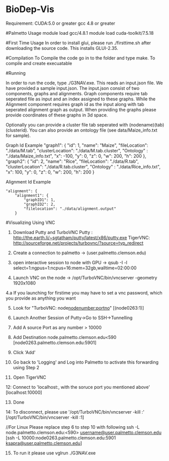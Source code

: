 # BioDep-Vis

Requirement: 
CUDA:5.0 or greater
gcc 4.8 or greater

#Palmetto Usage
module load gcc/4.8.1
module load cuda-toolkit/7.5.18

#First Time Usage
In order to install glui, please run ./firsttime.sh after downloading the source code. This installs GLUI-2.35.

#Compilation
To Compile the code go in to the folder and type make. To compile and create execuatable

#Running

In order to run the code, type ./G3NAV.exe. This reads an input.json file. We have provided a sample input.json. 
The input.json consist of two components, graphs and alignments. Graph components require tab seperated file as input and an index assigned to these graphs. While the Alignment component requires graph id as the input along with tab seperated alignment graph as output. When providing the graphs please provide coordinates of these graphs in 3d space.

Optionally you can provide a cluster file tab seperated with (nodename)(tab)(clusterid). You can also provide an ontology file (see data/Maize_info.txt for sample).

Graph Id Example
        "graph1": {
            "id": 1,
            "name": "Maize",
            "fileLocation": "./data/M.tab",
            "clusterLocation": "./data/M.tab.cluster",
            "Ontology" : "./data/Maize_info.txt",
            "x": -100,
            "y": 0,
            "z": 0,
            "w": 200,
            "h": 200
        },
        "graph2": {
            "id": 2,
            "name": "Rice",
            "fileLocation": "./data/R.tab",
            "clusterLocation": "./data/R.tab.cluster",
            "Ontology" : "./data/Rice_info.txt",
            "x": 100,
            "y": 0,
            "z": 0,
            "w": 200,
            "h": 200
        }



Alignment Id Example

    "alignment": {
        "alignment1": {
            "graphID1": 1,
            "graphID2": 2,
            "filelocation": "./data/alignment.output"
        }


#Visualizing Using VNC

1. Download Putty  and TurboVNC
Putty : http://the.earth.li/~sgtatham/putty/latest/x86/putty.exe
TigerVNC: http://sourceforge.net/projects/turbovnc/?source=typ_redirect

2. Create a connection to palmetto -> (user.palmetto.clemson.edu)

3. open interactive session to node with GPU -> qsub -I -l select=1:ngpus=1:ncpus=16:mem=32gb,walltime=02:00:00

4. Launch VNC on the node -> /opt/TurboVNC/bin/vncserver  -geometry 1920x1080

4.a If you launching for firstime you may have to set a vnc password, which you provide as anything you want

5. Look for "TurboVNC: node<nodenumber:portno>"  [(node0263:1)]

6. Launch Another Session of Putty->Go to SSH->Tunnelling

7. Add A source Port as any number > 10000

8. Add Destination node<nodenumber>.palmetto.clemson.edu<590<portno> [node0263.palmetto.clemson.edu:5901]

9. Click 'Add'

10. Go back to 'Logging' and Log into Palmetto to activate this forwarding using Step 2

11. Open TigerVNC

12: Connect to 'localhost:<source port>, with the soruce port you mentioned above'  [localhost:10000]

13. Done

14: To disconnect, please use '/opt/TurboVNC/bin/vncserver  -kill :<portno>' [/opt/TurboVNC/bin/vncserver  -kill :1]

//For Linux Please replace step 6 to step 10 with following
ssh -L <sourceport> node<nodenumber>.palmetto.clemson.edu:<590<portno>> username@user.palmetto.clemson.edu      [ssh -L 10000:node0263.palmetto.clemson.edu:5901  ksapra@user.palmetto.clemson.edu]

15. To run it please use vglrun ./G3NAV.exe 


